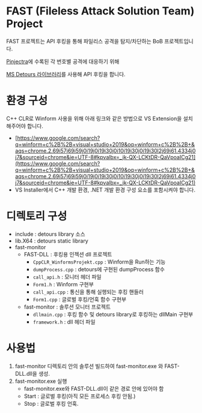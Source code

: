 # FAST (Fileless Attack Solution Team) Project

FAST 프로젝트는 API 후킹을 통해 파일리스 공격을 탐지/차단하는 BoB 프로젝트입니다.

[Pinjectra](https://github.com/SafeBreach-Labs/pinjectra)에 수록된 각 번호별 공격에 대응하기 위해

[MS Detours 라이브러리](https://github.com/microsoft/Detours)를 사용해 API 후킹을 합니다.

# 환경 구성

C++ CLR로 Winform 사용을 위해 아래 링크와 같은 방법으로 VS Extension을 설치해주어야 합니다.

- [https://www.google.com/search?q=winform+c%2B%2B+visual+studio+2019&oq=winform+c%2B%2B+&aqs=chrome.2.69i57j69i59j0i19j0i19i30j0i10i19i30j0i19i30l2j69i61.4334j0j7&sourceid=chrome&ie=UTF-8#kpvalbx=_jk-QX-LCKtDR-QaVpoaICg21](https://www.google.com/search?q=winform+c%2B%2B+visual+studio+2019&oq=winform+c%2B%2B+&aqs=chrome.2.69i57j69i59j0i19j0i19i30j0i10i19i30j0i19i30l2j69i61.4334j0j7&sourceid=chrome&ie=UTF-8#kpvalbx=_jk-QX-LCKtDR-QaVpoaICg21)
- VS Installer에서 C++ 개발 환경, .NET 개발 환경 구성 요소를 포함시켜야 합니다.

# 디렉토리 구성

- include : detours library 소스
- lib.X64 : detours static library
- fast-monitor
    - FAST-DLL : 후킹용 인젝션 dll 프로젝트
        - `CppCLR_WinformsProjekt.cpp` : Winform을 Run하는 기능
        - `dumpProcess.cpp` : detours에 구현된 dumpProcess 함수
        - `call_api.h` : 모니터 헤더 파일
        - `Form1.h` : Winform 구현부
        - `call_api.cpp` : 통신을 통해 실행되는 후킹 핸들러
        - `Form1.cpp` : 글로벌 후킹/언훅 함수 구현부
    - fast-monitor : 솔루션 모니터 프로젝트
        - `dllmain.cpp` : 후킹 함수 및 detours library로 후킹하는 dllMain 구현부
        - `framework.h` : dll 헤더 파일

# 사용법

1. fast-monitor 디렉토리 안의 솔루션 빌드하여 fast-monitor.exe 와 FAST-DLL.dll을 생성.
2. fast-monitor.exe 실행
    - fast-monitor.exe와 FAST-DLL.dll이 같은 경로 안에 있어야 함
    - Start : 글로벌 후킹(아직 모든 프로세스 후킹 안됨.)
    - Stop : 글로벌 후킹 언훅.
